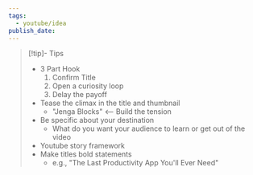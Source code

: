 ```yaml
---
tags:
  - youtube/idea
publish_date:
---
```

> [!tip]- Tips
> - 3 Part Hook
> 	1. Confirm Title
>	2. Open a curiosity loop
>	3. Delay the payoff
> - Tease the climax in the title and thumbnail
>	- "Jenga Blocks" <-- Build the tension
> - Be specific about your destination
>	- What do you want your audience to learn or get out of the video
> - Youtube story framework
> - Make titles bold statements
>	- e.g., "The Last Productivity App You'll Ever Need"

